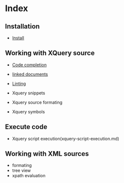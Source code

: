 # Index

## Installation
* [Install](installation.md)
## Working with XQuery source
* [Code completion](xquery-code-completion.md)

* [linked documents](xquery-documentlinks.md)
* [Linting](xquery-linting.md)
* Xquery snippets
* Xquery source formating
* Xquery symbols
## Execute code
* Xquery script execution(xquery-script-execution.md)
## Working with XML sources
* formating
* tree view
* xpath evaluation


